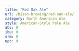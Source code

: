 ```yaml
---
title: "Red Oak Ale"
url: /bison-brewing/red-oak-ale/
category: North American Ale
style: American-Style Pale Ale
abv: 0
ibu: 0
srm: 0
upc: 0
---
```


